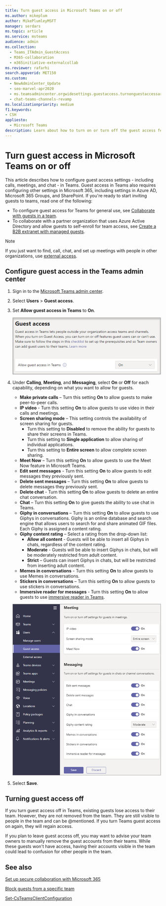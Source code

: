 ```yaml
---
title: Turn guest access in Microsoft Teams on or off
ms.author: mikeplum
author: MikePlumleyMSFT
manager: serdars
ms.topic: article
ms.service: msteams
audience: admin
ms.collection: 
  - Teams_ITAdmin_GuestAccess
  - M365-collaboration
  - m365initiative-externalcollab
ms.reviewer: rafarhi
search.appverid: MET150
ms.custom: 
  - NewAdminCenter_Update
  - seo-marvel-apr2020
  - ms.teamsadmincenter.orgwidesettings.guestaccess.turnonguestaccessarticle
  - chat-teams-channels-revamp
ms.localizationpriority: medium
f1.keywords:
- CSH
appliesto: 
  - Microsoft Teams
description: Learn about how to turn on or turn off the guest access feature in Microsoft Teams as an Office 365 admin.
---
```


# Turn guest access in Microsoft Teams on or off

This article describes how to configure guest access settings - including calls, meetings, and chat - in Teams. Guest access in Teams also requires configuring other settings in Microsoft 365, including settings in Azure AD, Microsoft 365 Groups, and SharePoint. If you're ready to start inviting guests to teams, read one of the following:

- To configure guest access for Teams for general use, see [Collaborate with guests in a team](/microsoft-365/solutions/collaborate-as-team).
- To collaborate with a partner organization that uses Azure Active Directory and allow guests to self-enroll for team access, see [Create a B2B extranet with managed guests](/microsoft-365/solutions/b2b-extranet).

> [!NOTE]
> If you just want to find, call, chat, and set up meetings with people in other organizations, use [external access](manage-external-access.md).

## Configure guest access in the Teams admin center

1. Sign in to the [Microsoft Teams admin center](https://admin.teams.microsoft.com/).

2. Select **Users** > **Guest access**.

3. Set **Allow guest access in Teams** to **On**.

    ![Allow guest access switch set to On .](media/guest-access-setting.png)

4. Under **Calling**, **Meeting**, and **Messaging**, select **On** or **Off** for each capability, depending on what you want to allow for guests.

      - **Make private calls** – Turn this setting **On** to allow guests to make peer-to-peer calls.
      - **IP video** - Turn this setting **On** to allow guests to use video in their calls and meetings.
      - **Screen sharing mode** – This setting controls the availability of screen sharing for guests.
          - Turn this setting to **Disabled** to remove the ability for guests to share their screens in Teams.
          - Turn this setting to **Single application** to allow sharing of individual applications.
          - Turn this setting to **Entire screen** to allow complete screen sharing.
      - **Meet Now** – Turn this setting **On** to allow guests to use the Meet Now feature in Microsoft Teams.
      - **Edit sent messages** - Turn this setting **On** to allow guests to edit messages they previously sent.
      - **Delete sent messages** – Turn this setting **On** to allow guests to delete messages they previously sent.
      - **Delete chat** - Turn this setting **On** to allow guests to delete an entire chat conversation.
      - **Chat** – Turn this setting **On** to give guests the ability to use chat in Teams.
      - **Giphy in conversations** – Turn this setting **On** to allow guests to use Giphys in conversations. Giphy is an online database and search engine that allows users to search for and share animated GIF files. Each Giphy is assigned a content rating.
      - **Giphy content rating** –  Select a rating from the drop-down list:
          - **Allow all content** - Guests will be able to insert all Giphys in chats, regardless of the content rating.
          - **Moderate** - Guests will be able to insert Giphys in chats, but will be moderately restricted from adult content.
          - **Strict** – Guests can insert Giphys in chats, but will be restricted from inserting adult content.
      - **Memes in conversations** - Turn this setting **On** to allow guests to use Memes in conversations.
      - **Stickers in conversations** – Turn this setting **On** to allow guests to use stickers in conversations.
      - **Immersive reader for messages** - Turn this setting **On** to allow guests to use [immersive reader in Teams](https://support.microsoft.com/topic/a700c0d0-bc53-4696-a94d-4fbc86ac7a9a).

    ![Guest permissions settings in Teams.](media/manage-guest-access-image1.png)

5. Select **Save**.

## Turning guest access off

If you turn guest access off in Teams, existing guests lose access to their team. However, they are not removed from the team. They are still visible to people in the team and can be @mentioned. If you turn Teams guest access on again, they will regain access.

If you plan to leave guest access off, you may want to advise your team owners to manually remove the guest accounts from their teams. While these guests won't have access, having their accounts visible in the team could lead to confusion for other people in the team.


## See also

[Set up secure collaboration with Microsoft 365](/microsoft-365/solutions/setup-secure-collaboration-with-teams)

[Block guests from a specific team](/microsoft-365/solutions/per-group-guest-access)

[Set-CsTeamsClientConfiguration](/powershell/module/skype/set-csteamsclientconfiguration)
